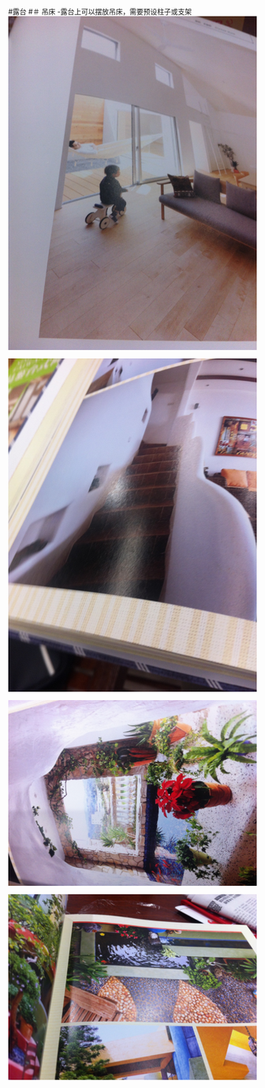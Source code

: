 
#露台
#＃ 吊床
-露台上可以摆放吊床，需要预设柱子或支架
![](http://github.com/taishan90/room/raw/master/jpg/lutai-diaochuang.jpg)

![](http://github.com/taishan90/room/raw/master/jpg/louti-foushou.jpg)

![](http://github.com/taishan90/room/raw/master/jpg/lutai-men.jpg)

![](http://github.com/taishan90/room/raw/master/jpg/lutai-shuichi.jpg)
 
